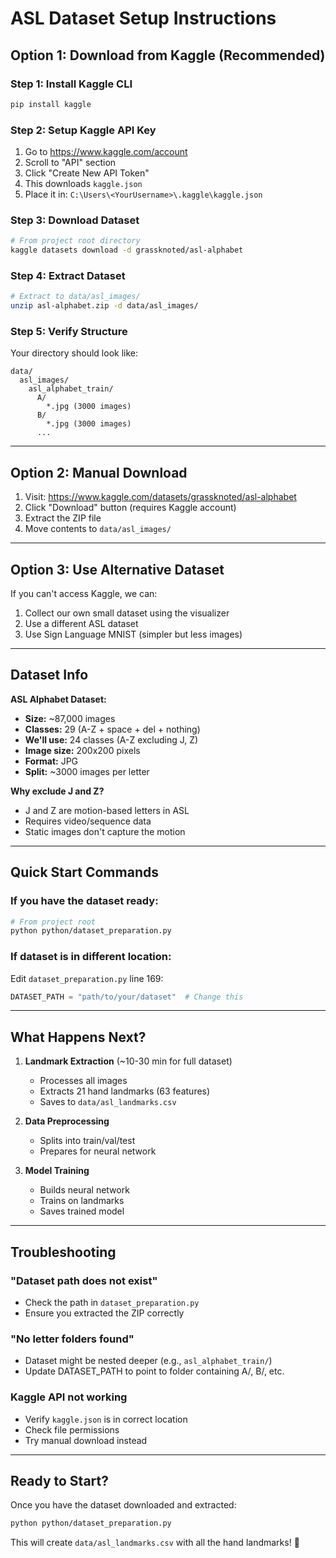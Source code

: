 # ASL Dataset Setup Instructions

## Option 1: Download from Kaggle (Recommended)

### Step 1: Install Kaggle CLI
```bash
pip install kaggle
```

### Step 2: Setup Kaggle API Key
1. Go to https://www.kaggle.com/account
2. Scroll to "API" section
3. Click "Create New API Token"
4. This downloads `kaggle.json`
5. Place it in: `C:\Users\<YourUsername>\.kaggle\kaggle.json`

### Step 3: Download Dataset
```bash
# From project root directory
kaggle datasets download -d grassknoted/asl-alphabet
```

### Step 4: Extract Dataset
```bash
# Extract to data/asl_images/
unzip asl-alphabet.zip -d data/asl_images/
```

### Step 5: Verify Structure
Your directory should look like:
```
data/
  asl_images/
    asl_alphabet_train/
      A/
        *.jpg (3000 images)
      B/
        *.jpg (3000 images)
      ...
```

---

## Option 2: Manual Download

1. Visit: https://www.kaggle.com/datasets/grassknoted/asl-alphabet
2. Click "Download" button (requires Kaggle account)
3. Extract the ZIP file
4. Move contents to `data/asl_images/`

---

## Option 3: Use Alternative Dataset

If you can't access Kaggle, we can:
1. Collect our own small dataset using the visualizer
2. Use a different ASL dataset
3. Use Sign Language MNIST (simpler but less images)

---

## Dataset Info

**ASL Alphabet Dataset:**
- **Size:** ~87,000 images
- **Classes:** 29 (A-Z + space + del + nothing)
- **We'll use:** 24 classes (A-Z excluding J, Z)
- **Image size:** 200x200 pixels
- **Format:** JPG
- **Split:** ~3000 images per letter

**Why exclude J and Z?**
- J and Z are motion-based letters in ASL
- Requires video/sequence data
- Static images don't capture the motion

---

## Quick Start Commands

### If you have the dataset ready:
```bash
# From project root
python python/dataset_preparation.py
```

### If dataset is in different location:
Edit `dataset_preparation.py` line 169:
```python
DATASET_PATH = "path/to/your/dataset"  # Change this
```

---

## What Happens Next?

1. **Landmark Extraction** (~10-30 min for full dataset)
   - Processes all images
   - Extracts 21 hand landmarks (63 features)
   - Saves to `data/asl_landmarks.csv`

2. **Data Preprocessing**
   - Splits into train/val/test
   - Prepares for neural network

3. **Model Training**
   - Builds neural network
   - Trains on landmarks
   - Saves trained model

---

## Troubleshooting

### "Dataset path does not exist"
- Check the path in `dataset_preparation.py`
- Ensure you extracted the ZIP correctly

### "No letter folders found"
- Dataset might be nested deeper (e.g., `asl_alphabet_train/`)
- Update DATASET_PATH to point to folder containing A/, B/, etc.

### Kaggle API not working
- Verify `kaggle.json` is in correct location
- Check file permissions
- Try manual download instead

---

## Ready to Start?

Once you have the dataset downloaded and extracted:
```bash
python python/dataset_preparation.py
```

This will create `data/asl_landmarks.csv` with all the hand landmarks! 🚀
